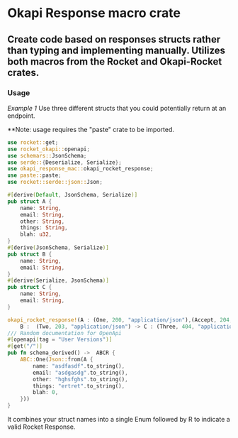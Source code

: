 # Okapi Response macro crate

## Create code based on responses structs rather than typing and implementing manually.  Utilizes both macros from the Rocket and Okapi-Rocket crates.

### Usage

*Example 1*
Use three different structs that you could potentially return at an endpoint.  

**Note: usage requires the "paste" crate to be imported.

```rust
use rocket::get;
use rocket_okapi::openapi;
use schemars::JsonSchema;
use serde::{Deserialize, Serialize};
use okapi_response_mac::okapi_rocket_response;
use paste::paste;
use rocket::serde::json::Json;

#[derive(Default, JsonSchema, Serialize)]
pub struct A {
    name: String,
    email: String,
    other: String,
    things: String,
    blah: u32,
}
#[derive(JsonSchema, Serialize)]
pub struct B {
    name: String,
    email: String,
}
#[derive(Serialize, JsonSchema)]
pub struct C {
    name: String,
    email: String,
}

okapi_rocket_response!(A : (One, 200, "application/json"),(Accept, 204, "application/json") ->
    B :  (Two, 203, "application/json") -> C : (Three, 404, "application/json") -> (500,501));
/// Random documentation for OpenApi
#[openapi(tag = "User Versions")]
#[get("/")]
pub fn schema_derived() ->  ABCR {
    ABC::One(Json::from(A {
        name: "asdfasdf".to_string(),
        email: "asdgasdg".to_string(),
        other: "hghsfghs".to_string(),
        things: "ertret".to_string(),
        blah: 0,
    }))
}

```

It combines your struct names into a single Enum followed by R to indicate a valid Rocket Response.  

